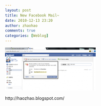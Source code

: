 ```yaml
---
layout: post
title: New Facebook Mail~
date: 2010-12-13 23:20
author: zhaohao
comments: true
categories: [Weblog]
---
```

<p><a href="/wp-content/uploads/2010/12/FBmail-746507.png"><img src="/wp-content/uploads/2010/12/FBmail-746507-300x142.png" border="0" alt="" id="BLOGGER_PHOTO_ID_5550187149877235410" /></a></p><div>http://haozhao.blogspot.com/</div>
